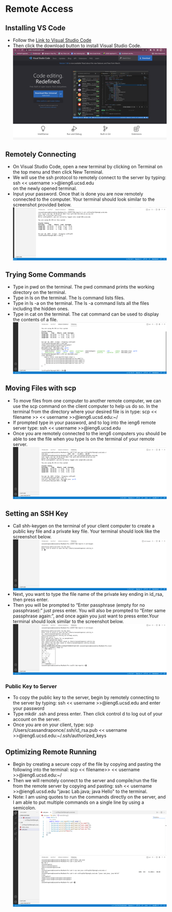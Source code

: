 # Remote Access

## Installing VS Code
* Follow the [Link to Visual Studio Code](https://code.visualstudio.com/)
* Then click the download button to install Visual Studio Code. 
![Image](Screenshot1.png)


## Remotely Connecting
* On Visual Studio Code, open a new terminal by clicking on Terminal on the top menu and then click New Terminal.
* We will use the ssh protocol to remotely connect to the server by typing: ssh << username >>@ieng6.ucsd.edu   
on the newly opened terminal.
* Input your password. Once that is done you are now remotely connected to the computer. Your terminal should look similar to the screenshot provided below. 
![Image](Screenshot2.png)


## Trying Some Commands
* Type in pwd on the terminal. The pwd command prints the working directory on the terminal.
* Type in ls on the terminal. The ls command lists files. 
* Type in ls -a on the terminal. The ls -a command lists all the files including the hidden ones. 
* Type in cat on the terminal. The cat command can be used to display the contents of a file. 
![Image](Screenshot3.png)


## Moving Files with scp
* To move files from one computer to another remote computer, we can use the scp command on the client computer to help us do so. In the terminal from the directory where your desired file is in type: scp << filename >>  << username >>@ieng6.ucsd.edu:~/  
* If prompted type in your password, and to log into the  ieng6  remote server type: ssh << username >>@ieng6.ucsd.edu
* Once you are remotely connected to the ieng6 computers you should be able to see the file when you type ls on the terminal of your remote server. 
![Image](Screenshot4.png)


## Setting an SSH Key
* Call shh-keygen on the terminal of your client computer to create a public key file and a private key file. Your terminal should look like the screenshot below. 
![Image](Screenshot5.png)
* Next, you want to type the file name of the private key ending in id_rsa, then press enter.
* Then you will be prompted to “Enter passphrase (empty for no passphrase):” just press enter. You will also be prompted to “Enter same passphrase again:”, and once again you just want to press enter.Your terminal should look similar to the screenshot below. 
![Image](Screenshot6.png)

### Public Key to Server
* To copy the public key to the server, begin by remotely connecting to the server by typing: ssh << username >>@ieng6.ucsd.edu and enter your password
* Type mkdir .ssh and press enter. Then click control d to log out of your account on the server. 
* Once you are on your client, type: scp /Users/cassandraponce/.ssh/id_rsa.pub << username >>@ieng6.ucsd.edu:~/.ssh/authorized_keys


## Optimizing Remote Running
* Begin by creating a secure copy of the file by copying and pasting the following into the  terminal:  scp << filename>> << username >>@ieng6.ucsd.edu:~/ 
* Then we will remotely connect to the server and compile/run the file from the remote server by copying  and pasting: ssh << username >>@ieng6.ucsd.edu "javac Lab.java; java Hello"      to the terminal.
* Note: I am using quotes to run the commands directly on the server, and I am able to put multiple commands on a single line by using a semicolon.
![Image](Screenshot7.png)









